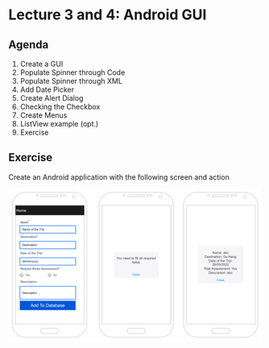 # Lecture 3 and 4: Android GUI

## Agenda
1. Create a GUI
2. Populate Spinner through Code
3. Populate Spinner through XML
4. Add Date Picker
5. Create Alert Dialog
6. Checking the Checkbox
7. Create Menus
8. ListView example (opt.)
9. Exercise

## Exercise

Create an Android application with the following screen and action

![img.png](img.png)
